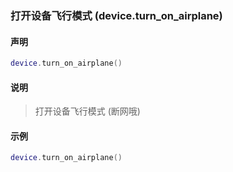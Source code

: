 ### 打开设备飞行模式 \(**device\.turn\_on\_airplane**\)


#### 声明
```lua
device.turn_on_airplane()
```


#### 说明
> 打开设备飞行模式 (断网哦)   


#### 示例  
```lua
device.turn_on_airplane()
```

